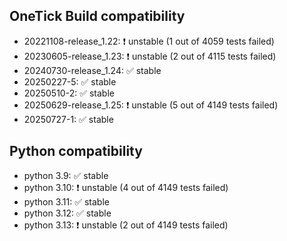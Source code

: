## OneTick Build compatibility 

* 20221108-release_1.22: ❗ unstable (1 out of 4059 tests failed)
* 20230605-release_1.23: ❗ unstable (2 out of 4115 tests failed)
* 20240730-release_1.24: ✅ stable
* 20250227-5:            ✅ stable
* 20250510-2:            ✅ stable
* 20250629-release_1.25: ❗ unstable (5 out of 4149 tests failed)
* 20250727-1:            ✅ stable

## Python compatibility 

* python 3.9:            ✅ stable
* python 3.10:           ❗ unstable (4 out of 4149 tests failed)
* python 3.11:           ✅ stable
* python 3.12:           ✅ stable
* python 3.13:           ❗ unstable (2 out of 4149 tests failed)
